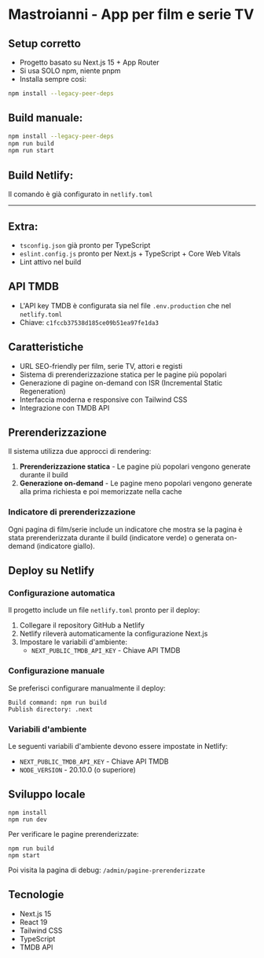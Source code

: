 # Mastroianni - App per film e serie TV

## Setup corretto

- Progetto basato su Next.js 15 + App Router
- Si usa SOLO npm, niente pnpm
- Installa sempre così:

```bash
npm install --legacy-peer-deps
```

## Build manuale:

```bash
npm install --legacy-peer-deps
npm run build
npm run start
```

## Build Netlify:
Il comando è già configurato in `netlify.toml`

---

## Extra:
- `tsconfig.json` già pronto per TypeScript
- `eslint.config.js` pronto per Next.js + TypeScript + Core Web Vitals
- Lint attivo nel build

## API TMDB
- L'API key TMDB è configurata sia nel file `.env.production` che nel `netlify.toml`
- Chiave: `c1fccb37538d185ce09b51ea97fe1da3`

## Caratteristiche

- URL SEO-friendly per film, serie TV, attori e registi
- Sistema di prerenderizzazione statica per le pagine più popolari
- Generazione di pagine on-demand con ISR (Incremental Static Regeneration)
- Interfaccia moderna e responsive con Tailwind CSS
- Integrazione con TMDB API

## Prerenderizzazione

Il sistema utilizza due approcci di rendering:

1. **Prerenderizzazione statica** - Le pagine più popolari vengono generate durante il build
2. **Generazione on-demand** - Le pagine meno popolari vengono generate alla prima richiesta e poi memorizzate nella cache

### Indicatore di prerenderizzazione

Ogni pagina di film/serie include un indicatore che mostra se la pagina è stata prerenderizzata durante il build (indicatore verde) o generata on-demand (indicatore giallo).

## Deploy su Netlify

### Configurazione automatica

Il progetto include un file `netlify.toml` pronto per il deploy:

1. Collegare il repository GitHub a Netlify
2. Netlify rileverà automaticamente la configurazione Next.js
3. Impostare le variabili d'ambiente:
   - `NEXT_PUBLIC_TMDB_API_KEY` - Chiave API TMDB

### Configurazione manuale

Se preferisci configurare manualmente il deploy:

```
Build command: npm run build
Publish directory: .next
```

### Variabili d'ambiente

Le seguenti variabili d'ambiente devono essere impostate in Netlify:

- `NEXT_PUBLIC_TMDB_API_KEY` - Chiave API TMDB
- `NODE_VERSION` - 20.10.0 (o superiore)

## Sviluppo locale

```
npm install
npm run dev
```

Per verificare le pagine prerenderizzate:

```
npm run build
npm start
```

Poi visita la pagina di debug: `/admin/pagine-prerenderizzate`

## Tecnologie

- Next.js 15
- React 19
- Tailwind CSS
- TypeScript
- TMDB API 